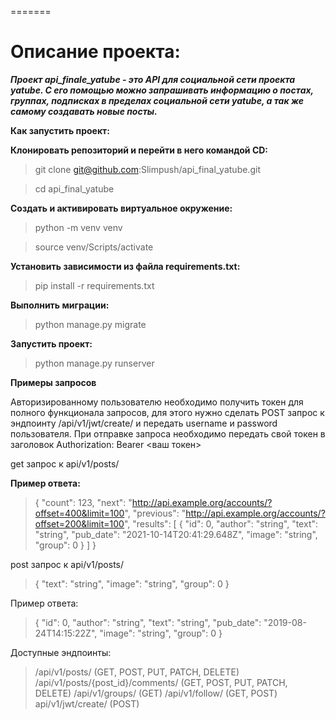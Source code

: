 =======
# Описание проекта:

***Проект api_finale_yatube - это API для социальной сети проекта yatube.
С его помощью можно запрашивать информацию о постах, группах, подписках в пределах социальной сети yatube, а так же самому создавать новые посты.***

**Как запустить проект:**

**Клонировать репозиторий и перейти в него командой CD:**

>git clone git@github.com:Slimpush/api_final_yatube.git 

>cd api_final_yatube

**Cоздать и активировать виртуальное окружение:**

>python -m venv venv

>source venv/Scripts/activate

**Установить зависимости из файла requirements.txt:**

>pip install -r requirements.txt

**Выполнить миграции:**

>python manage.py migrate

**Запустить проект:**

>python manage.py runserver

**Примеры запросов**

Авторизированному пользователю необходимо получить токен для полного функционала запросов, для этого нужно сделать POST запрос к эндпоинту /api/v1/jwt/create/ и передать username и password пользователя. При отправке запроса необходимо передать свой токен в заголовок Authorization: Bearer <ваш токен>


get запрос к api/v1/posts/

**Пример ответа:**

>{
  "count": 123,
  "next": "http://api.example.org/accounts/?offset=400&limit=100",
  "previous": "http://api.example.org/accounts/?offset=200&limit=100",
  "results": [
    {
      "id": 0,
      "author": "string",
      "text": "string",
      "pub_date": "2021-10-14T20:41:29.648Z",
      "image": "string",
      "group": 0
    }
  ]
}

post запрос к api/v1/posts/

>{
  "text": "string",
  "image": "string",
  "group": 0
}

Пример ответа:

>{
  "id": 0,
  "author": "string",
  "text": "string",
  "pub_date": "2019-08-24T14:15:22Z",
  "image": "string",
  "group": 0
}

Доступные эндпоинты:

>/api/v1/posts/ (GET, POST, PUT, PATCH, DELETE)
/api/v1/posts/{post_id}/comments/ (GET, POST, PUT, PATCH, DELETE)
/api/v1/groups/ (GET)
/api/v1/follow/ (GET, POST)
api/v1/jwt/create/ (POST)

